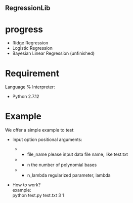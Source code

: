 RegressionLib
------

progress
============
 - Ridge Regression
 - Logistic Regression
 - Bayesian Linear Regression (unfinished) 

Requirement
============
Language % Interpreter:
 - Python 2.7.12

Example
============
We offer a simple example to test:
- Input option
positional arguments:  
  - - file_name   please input data file name, like test.txt
  - - n           the number of polynomial bases
  - - n_lambda    regularized parameter, lambda

- How to work?  
example:  
python test.py test.txt 3 1

